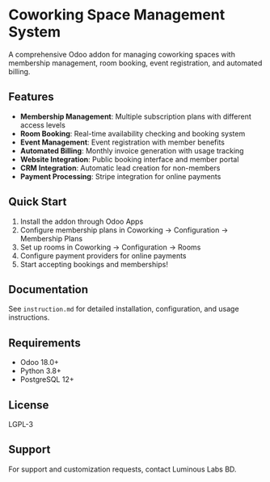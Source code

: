 # Coworking Space Management System

A comprehensive Odoo addon for managing coworking spaces with membership management, room booking, event registration, and automated billing.

## Features

- **Membership Management**: Multiple subscription plans with different access levels
- **Room Booking**: Real-time availability checking and booking system
- **Event Management**: Event registration with member benefits
- **Automated Billing**: Monthly invoice generation with usage tracking
- **Website Integration**: Public booking interface and member portal
- **CRM Integration**: Automatic lead creation for non-members
- **Payment Processing**: Stripe integration for online payments

## Quick Start

1. Install the addon through Odoo Apps
2. Configure membership plans in Coworking → Configuration → Membership Plans
3. Set up rooms in Coworking → Configuration → Rooms
4. Configure payment providers for online payments
5. Start accepting bookings and memberships!

## Documentation

See `instruction.md` for detailed installation, configuration, and usage instructions.

## Requirements

- Odoo 18.0+
- Python 3.8+
- PostgreSQL 12+

## License

LGPL-3

## Support

For support and customization requests, contact Luminous Labs BD.

